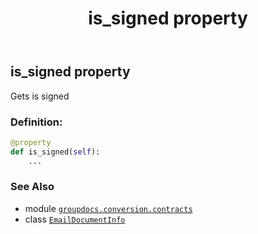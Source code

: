 ﻿---
title: is_signed property
second_title: GroupDocs.Conversion for Python via .NET API References
description: 
type: docs
weight: 90
url: /python-net/groupdocs.conversion.contracts/emaildocumentinfo/is_signed/
is_root: false
---

## is_signed property


Gets is signed
### Definition:
```python
@property
def is_signed(self):
    ...
```

### See Also
* module [`groupdocs.conversion.contracts`](../../)
* class [`EmailDocumentInfo`](/conversion/python-net/groupdocs.conversion.contracts/emaildocumentinfo)
